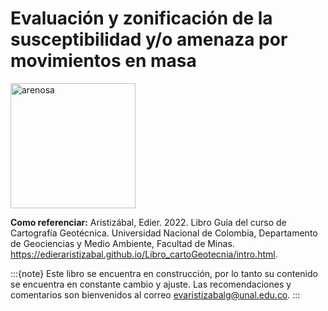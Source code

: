 # Evaluación y zonificación de la susceptibilidad y/o amenaza por movimientos en masa

<img src="https://i.pinimg.com/564x/22/a6/ed/22a6ed4bda37e691f14b5e92fb6f86dd.jpg" alt="arenosa" class="bg-primary" width="200px" align:center>

**Como referenciar:** Aristizábal, Edier. 2022. Libro Guía del curso de Cartografía Geotécnica. Universidad Nacional de Colombia, Departamento de Geociencias y Medio Ambiente, Facultad de Minas. https://edieraristizabal.github.io/Libro_cartoGeotecnia/intro.html.


:::{note}
Este libro se encuentra en construcción, por lo tanto su contenido se encuentra en constante cambio y ajuste. Las recomendaciones y comentarios son bienvenidos al correo evaristizabalg@unal.edu.co.
:::


